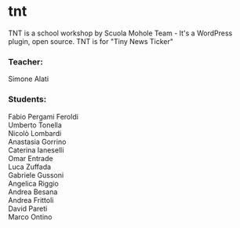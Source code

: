 # tnt
TNT is a school workshop by Scuola Mohole Team - It's a WordPress plugin, open source. TNT is for "Tiny News Ticker"

<h3>Teacher:</h3>
Simone Alati

<h3>Students:</h3>

Fabio Pergami Feroldi
<br>
Umberto Tonella
<br>
Nicolò Lombardi
<br>
Anastasia Gorrino
<br>
Caterina Ianeselli
<br>
Omar Entrade
<br>
Luca Zuffada
<br>
Gabriele Gussoni
<br>
Angelica Riggio
<br>
Andrea Besana
<br>
Andrea Frittoli
<br>
David Pareti
<br>
Marco Ontino


